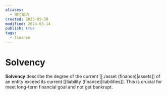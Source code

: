 ```yaml
---
aliases:
  - 偿付能力
created: 2023-05-30
modified: 2024-03-14
publish: true
tags:
  - finance
---
```


# Solvency
**Solvency** describe the degree of the current [[./asset (finance)|assets]] of an entity exceed its current [[liability (finance)|liabilities]]. This is crucial for meet long-term financial goal and not get bankrupt.